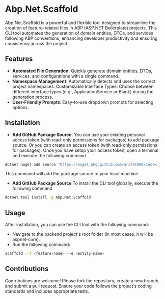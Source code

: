 # Abp.Net.Scaffold
Abp.Net.Scaffold is a powerful and flexible tool designed to streamline the creation of feature-related files in ABP (ASP.NET Boilerplate) projects. This CLI tool automates the generation of domain entities, DTOs, and services following ABP conventions, enhancing developer productivity and ensuring consistency across the project.

## Features
- **Automated File Generation**: Quickly generate domain entities, DTOs, services, and configurations with a single command.
- **Namespace Management**: Automatically detects and uses the correct project namespaces.
Customizable Interface Types: Choose between different interface types (e.g., ApplicationService or Blank) during the generation process.
- **User-Friendly Prompts**: Easy-to-use dropdown prompts for selecting options.

## Installation
- **Add GitHub Package Source**: You can use your existing personal access token (with read-only permissions for packages) to add package source. Or you can create an access token (with read-only permissions for packages). Once you have setup your access token, open a terminal and execute the following command
```sh
dotnet nuget add source "https://nuget.pkg.github.com/arafat008/index.json" --name "githubabpnetscaffold" --username "<your github username>" --password "<your generatedaccesstoken >" --store-password-in-clear-text
```
This command will add the package source to your local machine.

- **Add GitHub Package Source**
To install the CLI tool globally, execute the following command
```sh
dotnet tool install -g Abp.Net.Scaffold
```
## Usage
After installation, you can use the CLI tool with the following command:
- Navigate to the backend project's root folder (in most cases, it will be aspnet-core).
- Run the following command:
```sh
scaffold --f <feature-name> --e <entity-name>
```

## Contributions
Contributions are welcome! Please fork the repository, create a new branch, and submit a pull request. Ensure your code follows the project's coding standards and includes appropriate tests.

